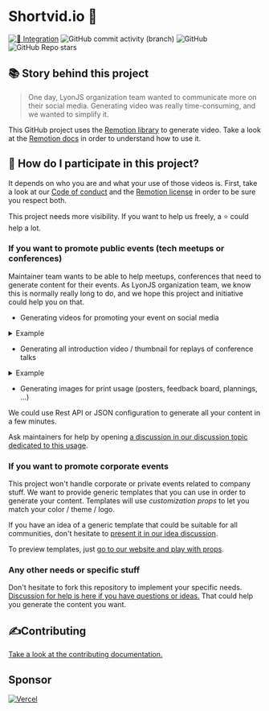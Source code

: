 # Shortvid.io 🎥

[![🚧 Integration](https://github.com/lyonjs/shortvid.io/actions/workflows/integration.yml/badge.svg)](https://github.com/lyonjs/shortvid.io/actions/workflows/integration.yml)
![GitHub commit activity (branch)](https://img.shields.io/github/commit-activity/m/lyonjs/shortvid.io/main)
![GitHub](https://img.shields.io/github/license/lyonjs/shortvid.io)
![GitHub Repo stars](https://img.shields.io/github/stars/lyonjs/shortvid.io?style=social)

## 📚 Story behind this project

> One day, LyonJS organization team wanted to communicate more on their social media.
> Generating video was really time-consuming, and we wanted to simplify it.

This GitHub project uses the [Remotion library](https://www.remotion.dev/) to generate video. Take a look at the [Remotion docs](https://www.remotion.dev/docs/) in order to understand how to use it.

## 🍻 How do I participate in this project?

It depends on who you are and what your use of those videos is.
First, take a look at our [Code of conduct](./CODE_OF_CONDUCT.md) and the [Remotion license](https://github.com/remotion-dev/remotion/blob/main/LICENSE.md) in order to be sure you respect both.

This project needs more visibility. If you want to help us freely, a ⭐️ could help a lot.

### If you want to promote public events (tech meetups or conferences)

Maintainer team wants to be able to help meetups, conferences that need to generate content for their events.
As LyonJS organization team, we know this is normally really long to do, and we hope this project and initiative could help you on that.

- Generating videos for promoting your event on social media

<details>
    <summary>Example</summary>
   
https://user-images.githubusercontent.com/6263857/214966765-a22cc958-95bb-49fc-9ea9-3a4ef1392fae.mp4

</details>

- Generating all introduction video / thumbnail for replays of conference talks

<details>
    <summary>Example</summary>

<img alt="Example of Video Thumbnail" src="https://user-images.githubusercontent.com/6263857/214966739-aeccd7be-4be7-440b-90e7-cac25a6567ac.jpeg" />

</details>

- Generating images for print usage (posters, feedback board, plannings, ...)

We could use Rest API or JSON configuration to generate all your content in a few minutes.

Ask maintainers for help by opening [a discussion in our discussion topic dedicated to this usage](https://github.com/lyonjs/shortvid.io/discussions/categories/conference-meetup-communication).

### If you want to promote corporate events

This project won't handle corporate or private events related to company stuff.
We want to provide generic templates that you can use in order to generate your content.
Templates will use _customization props_ to let you match your color / theme / logo.

If you have an idea of a generic template that could be suitable for all communities, don't hesitate to [present it in our idea discussion](https://github.com/lyonjs/shortvid.io/discussions/categories/ideas).

To preview templates, just [go to our website and play with props](https://shortvid.io).

### Any other needs or specific stuff

Don't hesitate to fork this repository to implement your specific needs.
[Discussion for help is here if you have questions or ideas.](https://github.com/lyonjs/shortvid.io/discussions/categories/q-a) That could help you generate the content you want.

## ✍️Contributing

[Take a look at the contributing documentation.](./CONTRIBUTING.md)

## Sponsor

[![Vercel](https://images.ctfassets.net/e5382hct74si/78Olo8EZRdUlcDUFQvnzG7/fa4cdb6dc04c40fceac194134788a0e2/1618983297-powered-by-vercel.svg)](https://vercel.com?utm_source=lyonjs&utm_campaign=oss)
